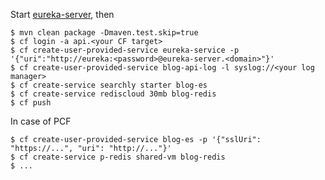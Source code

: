 Start [eureka-server](../eureka-server), then

    $ mvn clean package -Dmaven.test.skip=true
    $ cf login -a api.<your CF target>
    $ cf create-user-provided-service eureka-service -p '{"uri":"http://eureka:<password>@eureka-server.<domain>"}'
    $ cf create-user-provided-service blog-api-log -l syslog://<your log manager>
    $ cf create-service searchly starter blog-es
    $ cf create-service rediscloud 30mb blog-redis
    $ cf push

In case of PCF

    $ cf create-user-provided-service blog-es -p '{"sslUri": "https://...", "uri": "http://..."}'
    $ cf create-service p-redis shared-vm blog-redis
    $ ...